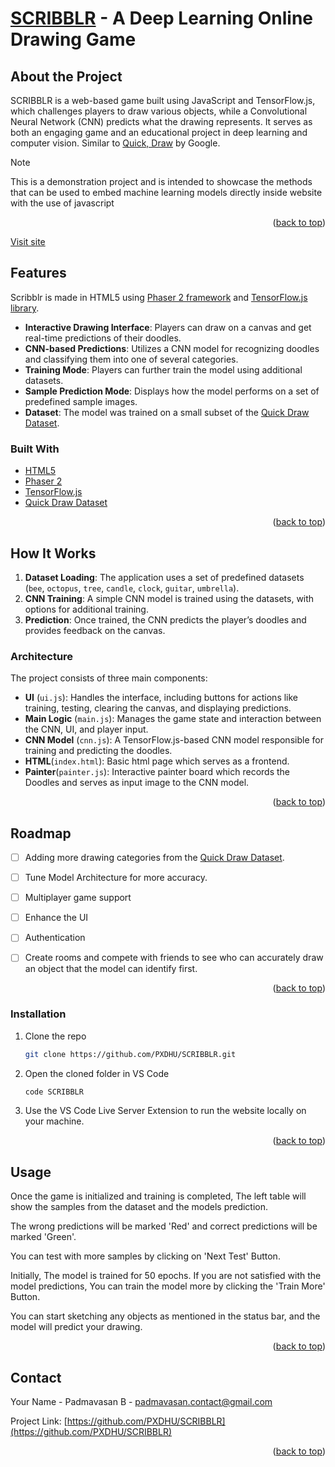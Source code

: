 # [SCRIBBLR](https://scribblr-orcin.vercel.app/) - A Deep Learning Online Drawing Game

## About the Project
SCRIBBLR is a web-based game built using JavaScript and TensorFlow.js, which challenges players to draw various objects, while a Convolutional Neural Network (CNN) predicts what the drawing represents. It serves as both an engaging game and an educational project in deep learning and computer vision.
Similar to [Quick, Draw](https://quickdraw.withgoogle.com/) by Google.
>[!NOTE]
> This is a demonstration project and is intended to showcase the methods that can be used to embed machine learning models directly inside website with the use of javascript
<p align="right">(<a href="#readme-top">back to top</a>)</p>

[Visit site](https://scribblr-orcin.vercel.app/)

## Features

Scribblr is made in HTML5 using [Phaser 2 framework](https://phaser.io/) and [TensorFlow.js library](https://js.tensorflow.org/). 
- **Interactive Drawing Interface**: Players can draw on a canvas and get real-time predictions of their doodles.
- **CNN-based Predictions**: Utilizes a CNN model for recognizing doodles and classifying them into one of several categories.
- **Training Mode**: Players can further train the model using additional datasets.
- **Sample Prediction Mode**: Displays how the model performs on a set of predefined sample images.
- **Dataset**: The model was trained on a small subset of the [Quick Draw Dataset](https://quickdraw.withgoogle.com/data).

### Built With

* [HTML5](https://html.com/)
* [Phaser 2](https://phaser.io/)
* [TensorFlow.js](https://js.tensorflow.org/)
* [Quick Draw Dataset](https://quickdraw.withgoogle.com/data)

<p align="right">(<a href="#readme-top">back to top</a>)</p>

## How It Works

1. **Dataset Loading**: The application uses a set of predefined datasets (`bee`, `octopus`, `tree`, `candle`, `clock`, `guitar`, `umbrella`).
2. **CNN Training**: A simple CNN model is trained using the datasets, with options for additional training.
3. **Prediction**: Once trained, the CNN predicts the player’s doodles and provides feedback on the canvas.

### Architecture

The project consists of three main components:

- **UI** (`ui.js`): Handles the interface, including buttons for actions like training, testing, clearing the canvas, and displaying predictions.
- **Main Logic** (`main.js`): Manages the game state and interaction between the CNN, UI, and player input.
- **CNN Model** (`cnn.js`): A TensorFlow.js-based CNN model responsible for training and predicting the doodles.
- **HTML**(`index.html`): Basic html page which serves as a frontend.
- **Painter**(`painter.js`): Interactive painter board which records the Doodles and serves as input image to the CNN model.

<p align="right">(<a href="#readme-top">back to top</a>)</p>


## Roadmap

- [ ] Adding more drawing categories from the [Quick Draw Dataset](https://quickdraw.withgoogle.com/data).

- [ ] Tune Model Architecture for more accuracy.

- [ ] Multiplayer game support

- [ ] Enhance the UI

- [ ] Authentication

- [ ] Create rooms and compete with friends to see who can accurately draw an object that the model can identify first.

<p align="right">(<a href="#readme-top">back to top</a>)</p>


### Installation

1. Clone the repo
   ```sh
   git clone https://github.com/PXDHU/SCRIBBLR.git
   ```
2. Open the cloned folder in VS Code
   ```sh
   code SCRIBBLR
   ```
3. Use the VS Code Live Server Extension to run the website locally on your machine.


<p align="right">(<a href="#readme-top">back to top</a>)</p>

## Usage

Once the game is initialized and training is completed, The left table will show the samples from the dataset and the models prediction. 

The wrong predictions will be marked 'Red' and correct predictions will be marked 'Green'. 

You can test with more samples by clicking on 'Next Test' Button.

Initially, The model is trained for 50 epochs. If you are not satisfied with the model predictions, You can train the model more by clicking the 'Train More' Button.

You can start sketching any objects as mentioned in the status bar, and the model will predict your drawing.

<p align="right">(<a href="#readme-top">back to top</a>)</p>


## Contact

Your Name - Padmavasan B - padmavasan.contact@gmail.com


Project Link: [https://github.com/PXDHU/SCRIBBLR](https://github.com/PXDHU/SCRIBBLR)

<p align="right">(<a href="#readme-top">back to top</a>)</p>
